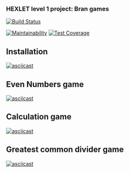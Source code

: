 ### HEXLET level 1 project: Bran games
[![Build Status](https://travis-ci.org/ElHexio/project-lvl1-s360.svg?branch=master)](https://travis-ci.org/ElHexio/project-lvl1-s360)

[![Maintainability](https://api.codeclimate.com/v1/badges/e9e368ae8ccb7876e11e/maintainability)](https://codeclimate.com/github/ElHexio/project-lvl1-s360/maintainability)
[![Test Coverage](https://api.codeclimate.com/v1/badges/e9e368ae8ccb7876e11e/test_coverage)](https://codeclimate.com/github/ElHexio/project-lvl1-s360/test_coverage)

## Installation
[![asciicast](https://asciinema.org/a/t4czJfIttz0LKHz7Krq0q3rEK.png)](https://asciinema.org/a/t4czJfIttz0LKHz7Krq0q3rEK)

## Even Numbers game
[![asciicast](https://asciinema.org/a/HLtUZTcrZmlYLxeaFDZNsYGWe.png)](https://asciinema.org/a/HLtUZTcrZmlYLxeaFDZNsYGWe)

## Calculation game
[![asciicast](https://asciinema.org/a/HrYodOzfuimXZIbVNXEPeGaH7.png)](https://asciinema.org/a/HrYodOzfuimXZIbVNXEPeGaH7)

## Greatest common divider game
[![asciicast](https://asciinema.org/a/Wf7LcbwPC43NDNmHkJni2kg46.png)](https://asciinema.org/a/Wf7LcbwPC43NDNmHkJni2kg46)
